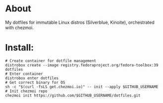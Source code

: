 # About

My dotfiles for immutable Linux distros (Silverblue, Kinoite), orchestrated with chezmoi.

# Install:

```
# Create container for dotfile management
distrobox create --image registry.fedoraproject.org/fedora-toolbox:39 dotfiles
# Enter container
distrobox enter dotfiles
# Get correct binary for OS
sh -c "$(curl -fsLS get.chezmoi.io)" -- init --apply $GITHUB_USERNAME
# Init chezmoi repo
chezmoi init https://github.com/$GITHUB_USERNAME/dotfiles.git
```